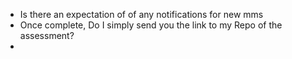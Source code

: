 - Is there an expectation of of any notifications for new mms
- Once complete, Do I simply send you the link to my Repo of the assessment? 
-  